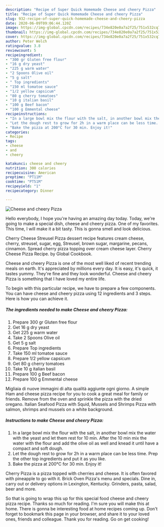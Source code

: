 ```yaml
---
description: "Recipe of Super Quick Homemade Cheese and cheery Pizza"
title: "Recipe of Super Quick Homemade Cheese and cheery Pizza"
slug: 932-recipe-of-super-quick-homemade-cheese-and-cheery-pizza
date: 2020-06-09T09:06:44.120Z
image: https://img-global.cpcdn.com/recipes/734e820e0a7a2f25/751x532cq70/cheese-and-cheery-pizza-recipe-main-photo.jpg
thumbnail: https://img-global.cpcdn.com/recipes/734e820e0a7a2f25/751x532cq70/cheese-and-cheery-pizza-recipe-main-photo.jpg
cover: https://img-global.cpcdn.com/recipes/734e820e0a7a2f25/751x532cq70/cheese-and-cheery-pizza-recipe-main-photo.jpg
author: Peter Welch
ratingvalue: 3.8
reviewcount: 5
recipeingredient:
- "300 gr Gluten free flour"
- "16 g dry yeast"
- "225 g warm water"
- "2 Spoons Olive oil"
- "5 g salt"
- " Top ingredients"
- "150 ml tomatoe sauce"
- "1/2 yellow capsicum"
- "80 g cherry tomatoes"
- "10 g italian basil"
- "100 g Beef bacon"
- "100 g Emmental cheese"
recipeinstructions:
- "In a large bowl mix the flour with the salt, in another bowl mix the water with the yeast and let them rest for 10 min. After the 10 min mix the water with the flour and add the olive oil as well and knead it until have a compact and soft dough."
- "Let the dough rest to grow for 2h in a warm place can be less time. Prep the other top ingredients and put it as you like."
- "Bake the pizza at 200°C for 30 min. Enjoy it!"
categories:
- Recipe
tags:
- cheese
- and
- cheery

katakunci: cheese and cheery 
nutrition: 300 calories
recipecuisine: American
preptime: "PT11M"
cooktime: "PT51M"
recipeyield: "1"
recipecategory: Dinner

---
```



![Cheese and cheery Pizza](https://img-global.cpcdn.com/recipes/734e820e0a7a2f25/751x532cq70/cheese-and-cheery-pizza-recipe-main-photo.jpg)

Hello everybody, I hope you're having an amazing day today. Today, we're going to make a special dish, cheese and cheery pizza. One of my favorites. This time, I will make it a bit tasty. This is gonna smell and look delicious.

Cherry Cheese Streusel Pizza dessert recipe features cream cheese, cherry, streusel, sugar, egg, Streusel, brown sugar, margarine, pecans, cinnamon. Spread cherry pizza topping over cream cheese layer. Cherry Cheese Pizza Recipe. by Global Cookbook.

Cheese and cheery Pizza is one of the most well liked of recent trending meals on earth. It's appreciated by millions every day. It is easy, it's quick, it tastes yummy. They're fine and they look wonderful. Cheese and cheery Pizza is something that I have loved my entire life.


To begin with this particular recipe, we have to prepare a few components. You can have cheese and cheery pizza using 12 ingredients and 3 steps. Here is how you can achieve it.

<!--inarticleads1-->

##### The ingredients needed to make Cheese and cheery Pizza:

1. Prepare 300 gr Gluten free flour
1. Get 16 g dry yeast
1. Get 225 g warm water
1. Take 2 Spoons Olive oil
1. Get 5 g salt
1. Prepare  Top ingredients
1. Take 150 ml tomatoe sauce
1. Prepare 1/2 yellow capsicum
1. Get 80 g cherry tomatoes
1. Take 10 g italian basil
1. Prepare 100 g Beef bacon
1. Prepare 100 g Emmental cheese


Migliaia di nuove immagini di alta qualità aggiunte ogni giorno. A simple Ham and cheese pizza recipe for you to cook a great meal for family or friends. Remove from the oven and sprinkle the pizza with the dried oregano. Italian Seafood Pizza with Squid, Mussels and Shrimps Pizza with salmon, shrimps and mussels on a white background. 

<!--inarticleads2-->

##### Instructions to make Cheese and cheery Pizza:

1. In a large bowl mix the flour with the salt, in another bowl mix the water with the yeast and let them rest for 10 min. After the 10 min mix the water with the flour and add the olive oil as well and knead it until have a compact and soft dough.
1. Let the dough rest to grow for 2h in a warm place can be less time. Prep the other top ingredients and put it as you like.
1. Bake the pizza at 200°C for 30 min. Enjoy it!


Cherry Pizza is a pizza topped with cherries and cheese. It is often favored with pineapple to go with it. Brick Oven Pizza&#39;s menu and specials. Dine in, carry out or delivery options in Lexington, Kentucky. Grinders, pasta, salad, beer and more. 

So that is going to wrap this up for this special food cheese and cheery pizza recipe. Thanks so much for reading. I'm sure you will make this at home. There is gonna be interesting food at home recipes coming up. Don't forget to bookmark this page in your browser, and share it to your loved ones, friends and colleague. Thank you for reading. Go on get cooking!
